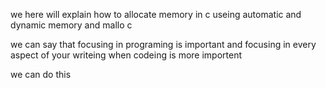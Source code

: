 we here will explain how to allocate memory in c useing automatic and dynamic memory and mallo c



we can say that focusing in programing is important and focusing in every aspect of your writeing when codeing is more importent

we can do this 
